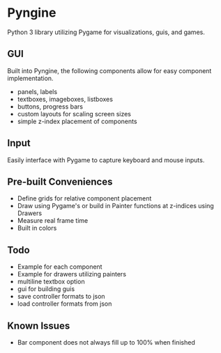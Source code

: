 # Pyngine
Python 3 library utilizing Pygame for visualizations, guis, and games.

## GUI
Built into Pyngine, the following components allow for easy component implementation.
- panels, labels
- textboxes, imageboxes, listboxes
- buttons, progress bars
- custom layouts for scaling screen sizes
- simple z-index placement of components

## Input
Easily interface with Pygame to capture keyboard and mouse inputs.

## Pre-built Conveniences
- Define grids for relative component placement
- Draw using Pygame's or build in Painter functions at z-indices using Drawers
- Measure real frame time
- Built in colors

## Todo
- Example for each component
- Example for drawers utilizing painters
- multiline textbox option
- gui for building guis
- save controller formats to json
- load controller formats from json

## Known Issues
- Bar component does not always fill up to 100% when finished